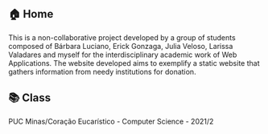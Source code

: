 ## 🏠 Home

This is a non-collaborative project developed by a group of students composed of Bárbara Luciano, Erick Gonzaga, Julia Veloso, Larissa Valadares and myself for the interdisciplinary academic work of Web Applications. The website developed aims to exemplify a static website that gathers information from needy institutions for donation.


## 📚 Class

PUC Minas/Coração Eucarístico - Computer Science - 2021/2
